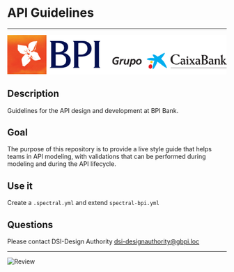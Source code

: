 # API Guidelines

----------------------------------------------------------------------------

<!-- focus: false -->
![Logo_BPI_CxB.png](./images/logo_BPI_CxB.png)

## Description
Guidelines for the API design and development at BPI Bank.

## Goal
The purpose of this repository is to provide a live style guide that helps teams in API modeling, with validations that can be performed during modeling and during the API lifecycle.

## Use it
Create a `.spectral.yml` and extend `spectral-bpi.yml`

## Questions
Please contact DSI-Design Authority <dsi-designauthority@gbpi.loc>

---
<!-- focus: false -->
![Review](https://img.shields.io/badge/last%20review-march%202022-blue)


